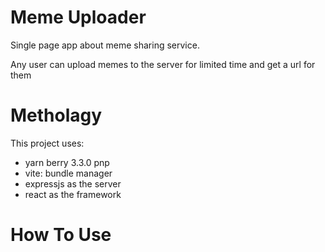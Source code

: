 # Meme Uploader

Single page app about meme sharing service.

Any user can upload memes to the server for limited time and get a url for them

# Metholagy

This project uses:

- yarn berry 3.3.0 pnp
- vite: bundle manager
- expressjs as the server
- react as the framework

# How To Use

<TBA>
